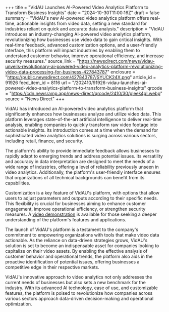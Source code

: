 +++
title = "VidAU Launches AI-Powered Video Analytics Platform to Transform Business Insights"
date = "2024-10-30T11:00:16Z"
draft = false
summary = "VidAU's new AI-powered video analytics platform offers real-time, actionable insights from video data, setting a new standard for industries reliant on quick and accurate data analysis."
description = "VidAU introduces an industry-changing AI-powered video analytics platform, revolutionizing how businesses use video data to gain critical insights. With real-time feedback, advanced customization options, and a user-friendly interface, this platform will impact industries by enabling them to understand customer behavior, improve operational efficiency, and increase security measures."
source_link = "https://newsdirect.com/news/vidau-unveils-revolutionary-ai-powered-video-analytics-platform-revolutionizing-video-data-processing-for-business-427843787"
enclosure = "https://public.newsdirect.com/427843787/SYUCK24X.png"
article_id = 91926
feed_item_id = 8116
url = "/202410/91926-vidau-launches-ai-powered-video-analytics-platform-to-transform-business-insights"
qrcode = "https://cdn.newsramp.app/news-direct/qrcode/2410/30/gleek4gI.webp"
source = "News Direct"
+++

<p>VidAU has introduced an AI-powered video analytics platform that significantly enhances how businesses analyze and utilize video data. This platform leverages state-of-the-art artificial intelligence to deliver real-time analysis, enabling companies to quickly transform raw video footage into actionable insights. Its introduction comes at a time when the demand for sophisticated video analytics solutions is surging across various sectors, including retail, finance, and security.</p><p>The platform's ability to provide immediate feedback allows businesses to rapidly adapt to emerging trends and address potential issues. Its versatility and accuracy in data interpretation are designed to meet the needs of a wide range of industries, offering a level of reliability previously unseen in video analytics. Additionally, the platform's user-friendly interface ensures that organizations of all technical backgrounds can benefit from its capabilities.</p><p>Customization is a key feature of VidAU's platform, with options that allow users to adjust parameters and outputs according to their specific needs. This flexibility is crucial for businesses aiming to enhance customer engagement, improve operational efficiency, or strengthen security measures. A <a href='https://example.com/videodemonstration' rel='nofollow' target='_blank'>video demonstration</a> is available for those seeking a deeper understanding of the platform's features and applications.</p><p>The launch of VidAU's platform is a testament to the company's commitment to empowering organizations with tools that make video data actionable. As the reliance on data-driven strategies grows, VidAU's solution is set to become an indispensable asset for companies looking to capitalize on their video assets. By enabling the effective analysis of customer behavior and operational trends, the platform also aids in the proactive identification of potential issues, offering businesses a competitive edge in their respective markets.</p><p>VidAU's innovative approach to video analytics not only addresses the current needs of businesses but also sets a new benchmark for the industry. With its advanced AI technology, ease of use, and customizable features, the platform is poised to revolutionize how companies across various sectors approach data-driven decision-making and operational optimization.</p>